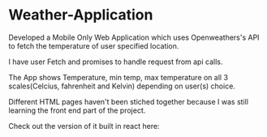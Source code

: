 # Weather-Application
Developed a Mobile Only Web Application which uses Openweathers's API to fetch the temperature of user specified location. 

I have user Fetch and promises to handle request from api calls. 

The App shows Temperature, min temp, max temperature on all 3 scales(Celcius, fahrenheit and Kelvin) depending on user(s) choice.

Different HTML pages haven't been stiched together because I was still learning the front end part of the project. 

Check out the version of it built in react here: 
